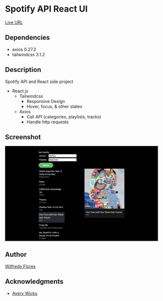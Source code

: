 # Spotify API React UI

[Live URL](https://spotify-api-react.vercel.app/)

## Dependencies

- axios 0.27.2
- tailwindcss 3.1.2

## Description

Spotify API and React side project

- React.js
  - Tailwindcss
    - Responsive Design
    - Hover, focus, & other states
  - Axios
    - Call API (categories, playlists, tracks)
    - Handle http requests

## Screenshot

![App Screenshot](/public/spotify-api-react.png)

## Author

[Wilfredo Flores](https://github.com/will-flores1)

## Acknowledgments

- [Avery Wicks](https://www.youtube.com/watch?v=fVcz-1rVQcs&ab_channel=AveryWicks)
